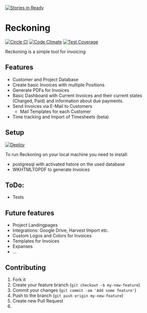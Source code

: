 [![Stories in Ready](https://badge.waffle.io/mortik/reckoning.png?label=ready&title=Ready)](https://waffle.io/mortik/reckoning)
# Reckoning

[![Circle CI](https://circleci.com/gh/reckoning/app.svg?style=svg)](https://circleci.com/gh/reckoning/app)
[![Code Climate](https://codeclimate.com/github/reckoning/app/badges/gpa.svg)](https://codeclimate.com/github/reckoning/app)
[![Test Coverage](https://codeclimate.com/github/reckoning/app/badges/coverage.svg)](https://codeclimate.com/github/reckoning/app)

Reckoning is a simple tool for invoicing

## Features
- Customer and Project Database
- Create basic Invoices with multiple Positions
- Generate PDFs for Invoices
- Basic Dashboard with Current Invoices and their current states (Charged, Paid) and information about due payments.
- Send Invoices via E-Mail to Customers
  - Mail Templates for each Customer
- Time tracking and Import of Timesheets (beta)

## Setup

[![Deploy](https://www.herokucdn.com/deploy/button.png)](https://heroku.com/deploy)

To run Reckoning on your local machine you need to install:

- postgresql with activated hstore on the used database
- WKHTMLTOPDF to generate Invoices 

## ToDo:

- Tests

## Future features

- Project Landingpages
- Integrations: Google Drive, Harvest Import etc.
- Custom Logos and Colors for Invoices
- Templates for Invoices
- Expanses 
- ...
  
## Contributing

1. Fork it
2. Create your feature branch (`git checkout -b my-new-feature`)
3. Commit your changes (`git commit -am 'Add some feature'`)
4. Push to the branch (`git push origin my-new-feature`)
5. Create new Pull Request
6. 

